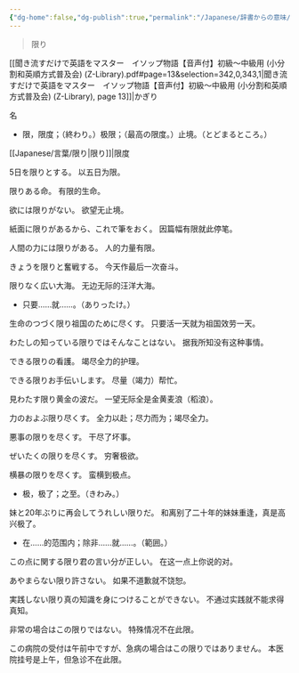 ```yaml
---
{"dg-home":false,"dg-publish":true,"permalink":"/Japanese/辞書からの意味/限り/","dgPassFrontmatter":true}
---
```



> 限り

[[聞き流すだけで英語をマスター　イソップ物語【音声付】初級～中級用 (小分割和英順方式普及会) (Z-Library).pdf#page=13&selection=342,0,343,1|聞き流すだけで英語をマスター　イソップ物語【音声付】初級～中級用 (小分割和英順方式普及会) (Z-Library), page 13]]|かぎり

名

- 限，限度；（終わり。）极限；（最高の限度。）止境。（とどまるところ。）

[[Japanese/言葉/限り\|限り]]|限度

5日を限りとする。
以五日为限。

限りある命。
有限的生命。

欲には限りがない。
欲望无止境。

紙面に限りがあるから、これで筆をおく。
因篇幅有限就此停笔。

人間の力には限りがある。
人的力量有限。

きょうを限りと奮戦する。
今天作最后一次奋斗。

限りなく広い大海。
无边无际的汪洋大海。

- 只要……就……。（ありったけ。）

生命のつづく限り祖国のために尽くす。
只要活一天就为祖国效劳一天。

わたしの知っている限りではそんなことはない。
据我所知没有这种事情。

できる限りの看護。
竭尽全力的护理。

できる限りお手伝いします。
尽量（竭力）帮忙。

見わたす限り黄金の波だ。
一望无际全是金黄麦浪（稻浪）。

力のおよぶ限り尽くす。
全力以赴；尽力而为；竭尽全力。

悪事の限りを尽くす。
干尽了坏事。

ぜいたくの限りを尽くす。
穷奢极欲。

横暴の限りを尽くす。
蛮横到极点。

- 极，极了；之至。（きわみ。）

妹と20年ぶりに再会してうれしい限りだ。
和离别了二十年的妹妹重逢，真是高兴极了。

- 在……的范围内；除非……就……。（範囲。）

この点に関する限り君の言い分が正しい。
在这一点上你说的对。

あやまらない限り許さない。
如果不道歉就不饶恕。

実践しない限り真の知識を身につけることができない。
不通过实践就不能求得真知。

非常の場合はこの限りではない。
特殊情况不在此限。

この病院の受付は午前中ですが、急病の場合はこの限りではありません。
本医院挂号是上午，但急诊不在此限。